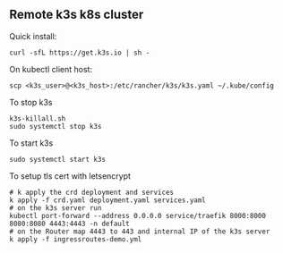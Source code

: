 ## Remote k3s k8s cluster

Quick install:
```shell
curl -sfL https://get.k3s.io | sh -
```

On kubectl client host:
```shell
scp <k3s_user>@<k3s_host>:/etc/rancher/k3s/k3s.yaml ~/.kube/config
```
To stop k3s
```shell
k3s-killall.sh
sudo systemctl stop k3s
```
To start k3s
```shell
sudo systemctl start k3s
```


To setup tls cert with letsencrypt
```shell
# k apply the crd deployment and services 
k apply -f crd.yaml deployment.yaml services.yaml
# on the k3s server run 
kubectl port-forward --address 0.0.0.0 service/traefik 8000:8000 8080:8080 4443:4443 -n default
# on the Router map 4443 to 443 and internal IP of the k3s server
k apply -f ingressroutes-demo.yml
```